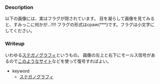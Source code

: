 ### Description
以下の画像には、実はフラグが隠されています。
目を凝らして画像を見てみると、すみっこに何かが…!!!!
フラグの形式はcpaw{\*\*\*}です。フラグは小文字にしてください。

### Writeup
いわゆる[ステガノグラフィ](https://ja.wikipedia.org/wiki/%E3%82%B9%E3%83%86%E3%82%AC%E3%83%8E%E3%82%B0%E3%83%A9%E3%83%95%E3%82%A3%E3%83%BC)というもの。
画像の左上と右下にモールス信号があるので[このようなサイト](https://morsedecoder.com/)などを使って復号すればよい。

- keyword
  - [ステガノグラフィ](https://ja.wikipedia.org/wiki/%E3%82%B9%E3%83%86%E3%82%AC%E3%83%8E%E3%82%B0%E3%83%A9%E3%83%95%E3%82%A3%E3%83%BC)
